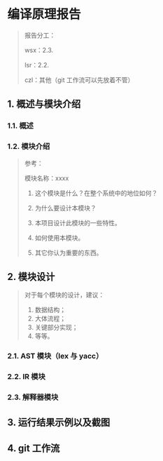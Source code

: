# 编译原理报告

>   报告分工：
>
>   wsx：2.3.
>
>   lsr：2.2.
>
>   czl：其他（git 工作流可以先放着不管）

## 1. 概述与模块介绍

<!--该部分包括我们项目的简介（包括实现的语言的介绍，项目文件结构），总体结构各个部分（yacc，AST->IR，解释器）功能的介绍，-->

### 1.1. 概述

### 1.2. 模块介绍

>   参考：
>
>   模块名称：xxxx
>
>   1. 这个模块是什么？在整个系统中的地位如何？
>
>   2. 为什么要设计本模块？
>
>   3. 本项目设计此模块的一些特性。
>
>   5. 如何使用本模块。
>
>   6. 其它你认为重要的东西。
>

## 2. 模块设计

>   对于每个模块的设计，建议：
>
>   1.   数据结构；
>   2.   大体流程；
>   3.   关键部分实现；
>   4.   等等。

### 2.1. AST 模块（lex 与 yacc）

<!--需要说明我们的 CFG-->

### 2.2. IR 模块



### 2.3. 解释器模块



## 3. 运行结果示例以及截图

<!--请附上你的源语言在你的编译器下的产生二进制或其他东西的过程，以及在第二节功能测试中的结果。-->

## 4. git 工作流

